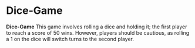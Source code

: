# Dice-Game

**Dice-Game** This game involves rolling a dice and holding it; the first player to reach a score of 50 wins. However, players should be cautious, as rolling a 1 on the dice will switch turns to the second player.
